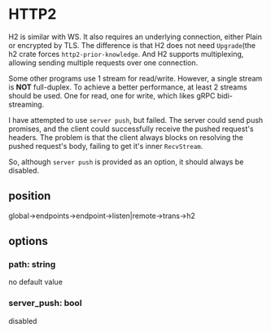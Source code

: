 # HTTP2

H2 is similar with WS. It also requires an underlying connection, either Plain or encrypted by TLS. The difference is that H2 does not need `Upgrade`(the h2 crate forces `http2-prior-knowledge`. And H2 supports multiplexing, allowing sending multiple requests over one connection.

Some other programs use 1 stream for read/write. However, a single stream is **NOT** full-duplex. To achieve a better performance, at least 2 streams should be used. One for read, one for write, which likes gRPC bidi-streaming.

I have attempted to use `server push`, but failed. The server could send push promises, and the client could successfully receive the pushed request's headers. The problem is that the client always blocks on resolving the pushed request's body, failing to get it's inner `RecvStream`.

So, although `server push` is provided as an option, it should always be disabled.

## position
global->endpoints->endpoint->listen|remote->trans->h2

## options

### path: string
no default value

### server_push: bool
disabled